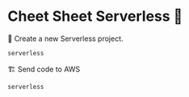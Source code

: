 # Cheet Sheet Serverless :memo:

 :construction: Create a new Serverless project.
```cmd
serverless
```

:building_construction: Send code to AWS
```
serverless 	
```
<!--stackedit_data:
eyJoaXN0b3J5IjpbMTE4NDQ3ODYyNywtMTkxODE5NzE0LC0xNT
IzMjM0ODM3LDQ5MzM5NjU0NSwtMjA4ODc0NjYxMl19
-->